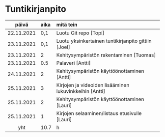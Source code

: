 # Tuntikirjanpito

|   päivä    | aika | mitä tein                                           |
| :--------: | :--- | :-------------------------------------------------- |
| 22.11.2021 | 0,1  | Luotu Git repo [Topi]                               |
| 23.11.2021 | 0,1  | Luotu yksinkertainen tuntikirjanpito gittiin [Joel] |
| 23.11.2021 | 2    | Kehitysympäristön rakentaminen [Tuomas]             |
| 23.11.2021 | 0.5  | Palaveri  [Antti]                                   |
| 24.11.2021 | 2    | Kehitysympäristön käyttöönottaminen [Antti]         |
| 25.11.2021 | 3    | Kirjojen ja videoiden lisääminen lukuvinkkeihin [Antti] |
| 25.11.2021 | 2    | Kehitysympäristön käyttöönottaminen [Lauri]         |
| 25.11.2021 | 1    | Kirjojen selaaminen/listaus etusivulle [Lauri]         |
|    yht     | 10.7  | h                                                   |
